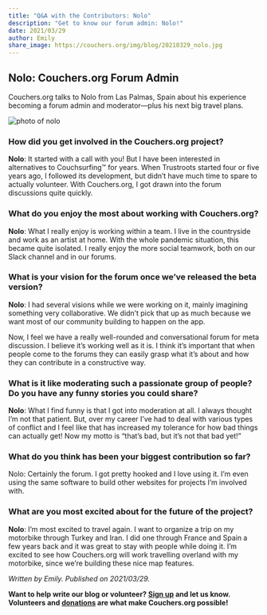 ```yaml
---
title: "Q&A with the Contributors: Nolo"
description: "Get to know our forum admin: Nolo!"
date: 2021/03/29
author: Emily
share_image: https://couchers.org/img/blog/20210329_nolo.jpg
---
```


## Nolo: Couchers.org Forum Admin

Couchers.org talks to Nolo from Las Palmas, Spain about his experience becoming a forum admin and moderator—plus his next big travel plans.

![photo of nolo](/img/blog/20210329_nolo.jpg)

### How did you get involved in the Couchers.org project?

**Nolo**: It started with a call with you! But I have been interested in alternatives to Couchsurfing&#8482; for years. When Trustroots started four or five years ago, I followed its development, but didn’t have much time to spare to actually volunteer. With Couchers.org, I got drawn into the forum discussions quite quickly.

### What do you enjoy the most about working with Couchers.org?

**Nolo**: What I really enjoy is working within a team. I live in the countryside and work as an artist at home. With the whole pandemic situation, this became quite isolated. I really enjoy the more social teamwork, both on our Slack channel and in our forums.

### What is your vision for the forum once we’ve released the beta version?

**Nolo**: I had several visions while we were working on it, mainly imagining something very collaborative. We didn’t pick that up as much because we want most of our community building to happen on the app.

Now, I feel we have a really well-rounded and conversational forum for meta discussion. I believe it’s working well as it is. I think it’s important that when people come to the forums they can easily grasp what it’s about and how they can contribute in a constructive way.

### What is it like moderating such a passionate group of people? Do you have any funny stories you could share?

**Nolo**: What I find funny is that I got into moderation at all. I always thought I’m not that patient. But, over my career I’ve had to deal with various types of conflict and I feel like that has increased my tolerance for how bad things can actually get! Now my motto is “that’s bad, but it’s not that bad yet!”

### What do you think has been your biggest contribution so far?

Nolo: Certainly the forum. I got pretty hooked and I love using it. I’m even using the same software to build other websites for projects I’m involved with.

### What are you most excited about for the future of the project?

**Nolo**: I’m most excited to travel again. I want to organize a trip on my motorbike through Turkey and Iran. I did one through France and Spain a few years back and it was great to stay with people while doing it. I’m excited to see how Couchers.org will work travelling overland with my motorbike, since we’re building these nice map features.

*Written by Emily. Published on 2021/03/29.*

**Want to help write our blog or volunteer? [Sign up](/volunteer) and let us know. Volunteers and [donations](/donate) are what make Couchers.org possible!**
